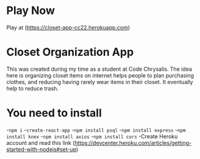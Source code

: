 # Play Now

Play at (https://closet-app-cc22.herokuapp.com)

# Closet Organization App

This was created during my time as a student at Code Chrysalis.
The idea here is organizing closet items on internet helps people to plan purchasing clothes, and reducing having rarely wear items in their closet. It eventually help to reduce trash.

# You need to install

-`npm i` -`create-react-app` -`npm install psql` -`npm install express` -`npm install knex` -`npm install axios` -`npm install cors`
-Create Heroku account and read this link (https://devcenter.heroku.com/articles/getting-started-with-nodejs#set-up)
